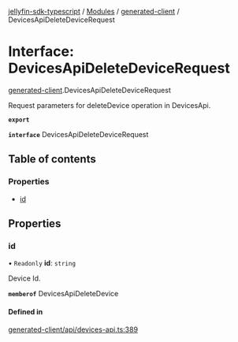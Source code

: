 [jellyfin-sdk-typescript](../README.md) / [Modules](../modules.md) / [generated-client](../modules/generated_client.md) / DevicesApiDeleteDeviceRequest

# Interface: DevicesApiDeleteDeviceRequest

[generated-client](../modules/generated_client.md).DevicesApiDeleteDeviceRequest

Request parameters for deleteDevice operation in DevicesApi.

**`export`**

**`interface`** DevicesApiDeleteDeviceRequest

## Table of contents

### Properties

- [id](generated_client.DevicesApiDeleteDeviceRequest.md#id)

## Properties

### id

• `Readonly` **id**: `string`

Device Id.

**`memberof`** DevicesApiDeleteDevice

#### Defined in

[generated-client/api/devices-api.ts:389](https://github.com/thornbill/jellyfin-sdk-typescript/blob/46678c1/src/generated-client/api/devices-api.ts#L389)
